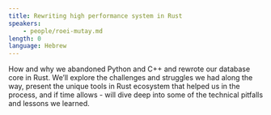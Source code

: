 ```yaml
---
title: Rewriting high performance system in Rust
speakers:
    - people/roei-mutay.md
length: 0
language: Hebrew
---
```


How and why we abandoned Python and C++ and rewrote our database core in Rust. We’ll explore the challenges and struggles we had along the way,
present the unique tools in Rust ecosystem that helped us in the process, and if time allows - will dive deep into some of the technical pitfalls and lessons we learned.


